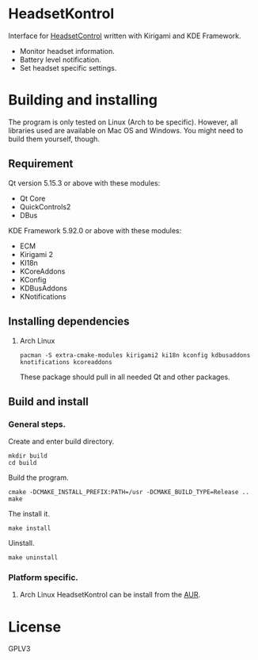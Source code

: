 # HeadsetKontrol
Interface for [HeadsetControl](https://github.com/Sapd/HeadsetControl) written with Kirigami and KDE Framework.

* Monitor headset information.
* Battery level notification.
* Set headset specific settings.

# Building and installing
The program is only tested on Linux (Arch to be specific). However, all libraries used are available on Mac OS and Windows. You might need to build them yourself, though.

## Requirement
Qt version 5.15.3 or above with these modules:

* Qt Core
* QuickControls2
* DBus

KDE Framework 5.92.0 or above with these modules:

* ECM
* Kirigami 2
* KI18n
* KCoreAddons
* KConfig
* KDBusAddons
* KNotifications

## Installing dependencies
1. Arch Linux
   ```
   pacman -S extra-cmake-modules kirigami2 ki18n kconfig kdbusaddons knotifications kcoreaddons
   ```
   These package should pull in all needed Qt and other packages.

## Build and install
### General steps.
Create and enter build directory.
```
mkdir build
cd build
```
Build the program.
```
cmake -DCMAKE_INSTALL_PREFIX:PATH=/usr -DCMAKE_BUILD_TYPE=Release ..
make
```
The install it.
```
make install
```
Uinstall.
```
make uninstall
```

### Platform specific.
1. Arch Linux
   HeadsetKontrol can be install from the [AUR]().

# License
GPLV3
